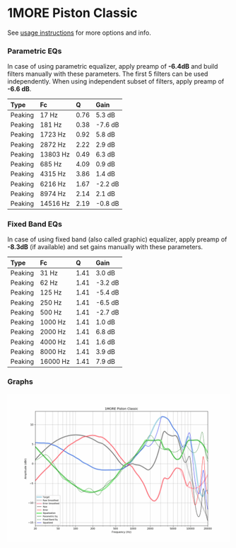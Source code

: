 # 1MORE Piston Classic
See [usage instructions](https://github.com/jaakkopasanen/AutoEq#usage) for more options and info.

### Parametric EQs
In case of using parametric equalizer, apply preamp of **-6.4dB** and build filters manually
with these parameters. The first 5 filters can be used independently.
When using independent subset of filters, apply preamp of **-6.6 dB**.

| Type    | Fc       |    Q | Gain    |
|:--------|:---------|:-----|:--------|
| Peaking | 17 Hz    | 0.76 | 5.3 dB  |
| Peaking | 181 Hz   | 0.38 | -7.6 dB |
| Peaking | 1723 Hz  | 0.92 | 5.8 dB  |
| Peaking | 2872 Hz  | 2.22 | 2.9 dB  |
| Peaking | 13803 Hz | 0.49 | 6.3 dB  |
| Peaking | 685 Hz   | 4.09 | 0.9 dB  |
| Peaking | 4315 Hz  | 3.86 | 1.4 dB  |
| Peaking | 6216 Hz  | 1.67 | -2.2 dB |
| Peaking | 8974 Hz  | 2.14 | 2.1 dB  |
| Peaking | 14516 Hz | 2.19 | -0.8 dB |

### Fixed Band EQs
In case of using fixed band (also called graphic) equalizer, apply preamp of **-8.3dB**
(if available) and set gains manually with these parameters.

| Type    | Fc       |    Q | Gain    |
|:--------|:---------|:-----|:--------|
| Peaking | 31 Hz    | 1.41 | 3.0 dB  |
| Peaking | 62 Hz    | 1.41 | -3.2 dB |
| Peaking | 125 Hz   | 1.41 | -5.4 dB |
| Peaking | 250 Hz   | 1.41 | -6.5 dB |
| Peaking | 500 Hz   | 1.41 | -2.7 dB |
| Peaking | 1000 Hz  | 1.41 | 1.0 dB  |
| Peaking | 2000 Hz  | 1.41 | 6.8 dB  |
| Peaking | 4000 Hz  | 1.41 | 1.6 dB  |
| Peaking | 8000 Hz  | 1.41 | 3.9 dB  |
| Peaking | 16000 Hz | 1.41 | 7.9 dB  |

### Graphs
![](./1MORE%20Piston%20Classic.png)